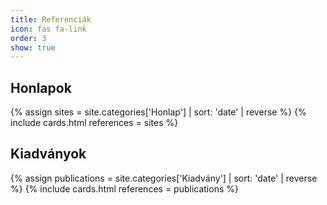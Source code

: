 ```yaml
---
title: Referenciák
icon: fas fa-link
order: 3
show: true
---
```


## Honlapok

{% assign sites = site.categories['Honlap'] | sort: 'date' | reverse %}
{% include cards.html references = sites %}

## Kiadványok

{% assign publications = site.categories['Kiadvány'] | sort: 'date' | reverse %}
{% include cards.html references = publications %}